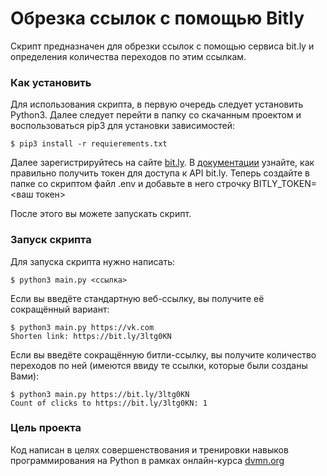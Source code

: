 # Обрезка ссылок с помощью Bitly

Скрипт предназначен для обрезки ссылок с помощью сервиса bit.ly и определения количества переходов по этим ссылкам.

### Как установить
Для использования скрипта, в первую очередь следует установить Python3. 
Далее следует перейти в папку со скачанным проектом и воспользоваться pip3 для установки зависимостей:
```
$ pip3 install -r requierements.txt
```
Далее зарегистрируйтесь на сайте [bit.ly](https://bit.ly).
В [документации](https://dev.bitly.com/) узнайте, как правильно получить токен для доступа к API bit.ly.
Теперь создайте в папке со скриптом файл .env и добавьте в него строчку
BITLY_TOKEN=<ваш токен>

После этого вы можете запускать скрипт.

### Запуск скрипта
Для запуска скрипта нужно написать:
```
$ python3 main.py <ссылка>
```

Если вы введёте стандартную веб-ссылку, вы получите её сокращённый вариант:
```
$ python3 main.py https://vk.com
Shorten link: https://bit.ly/3ltg0KN
```

Если вы введёте сокращённую битли-ссылку, вы получите количество переходов по ней (имеются ввиду те ссылки, которые были созданы Вами):

```
$ python3 main.py https://bit.ly/3ltg0KN
Count of clicks to https://bit.ly/3ltg0KN: 1
```

### Цель проекта
Код написан в целях совершенствования и тренировки навыков программирования на Python в рамках онлайн-курса [dvmn.org](https://dvmn.org/)
  
